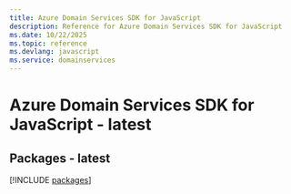 ```yaml
---
title: Azure Domain Services SDK for JavaScript
description: Reference for Azure Domain Services SDK for JavaScript
ms.date: 10/22/2025
ms.topic: reference
ms.devlang: javascript
ms.service: domainservices
---
```

# Azure Domain Services SDK for JavaScript - latest
## Packages - latest
[!INCLUDE [packages](domain-services-index.md)]
